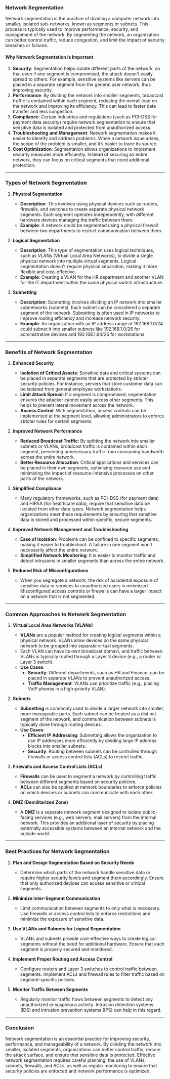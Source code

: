 ### **Network Segmentation**

Network segmentation is the practice of dividing a computer network into smaller, isolated sub-networks, known as segments or subnets. This process is typically used to improve performance, security, and management of the network. By segmenting the network, an organization can better control traffic, reduce congestion, and limit the impact of security breaches or failures.

#### **Why Network Segmentation is Important**
1. **Security**: Segmentation helps isolate different parts of the network, so that even if one segment is compromised, the attack doesn't easily spread to others. For example, sensitive systems like servers can be placed in a separate segment from the general user network, thus improving security.
2. **Performance**: By dividing the network into smaller segments, broadcast traffic is contained within each segment, reducing the overall load on the network and improving its efficiency. This can lead to faster data transfer and less congestion.
3. **Compliance**: Certain industries and regulations (such as PCI-DSS for payment data security) require network segmentation to ensure that sensitive data is isolated and protected from unauthorized access.
4. **Troubleshooting and Management**: Network segmentation makes it easier to identify and address problems. When a network issue arises, the scope of the problem is smaller, and it’s easier to trace its source.
5. **Cost Optimization**: Segmentation allows organizations to implement security measures more efficiently. Instead of securing an entire network, they can focus on critical segments that need additional protection.

---

### **Types of Network Segmentation**

1. **Physical Segmentation**
   - **Description**: This involves using physical devices such as routers, firewalls, and switches to create separate physical network segments. Each segment operates independently, with different hardware devices managing the traffic between them.
   - **Example**: A network could be segmented using a physical firewall between two departments to restrict communication between them.

2. **Logical Segmentation**
   - **Description**: This type of segmentation uses logical techniques, such as VLANs (Virtual Local Area Networks), to divide a single physical network into multiple virtual segments. Logical segmentation doesn't require physical separation, making it more flexible and cost-effective.
   - **Example**: Creating a VLAN for the HR department and another VLAN for the IT department within the same physical switch infrastructure.

3. **Subnetting**
   - **Description**: Subnetting involves dividing an IP network into smaller subnetworks (subnets). Each subnet can be considered a separate segment of the network. Subnetting is often used in IP networks to improve routing efficiency and increase network security.
   - **Example**: An organization with an IP address range of 192.168.1.0/24 could subnet it into smaller subnets like 192.168.1.0/26 for administrative devices and 192.168.1.64/26 for workstations.

---

### **Benefits of Network Segmentation**

1. **Enhanced Security**
   - **Isolation of Critical Assets**: Sensitive data and critical systems can be placed in separate segments that are protected by stricter security policies. For instance, servers that store customer data can be isolated from general employee workstations.
   - **Limit Attack Spread**: If a segment is compromised, segmentation ensures the attacker cannot easily access other segments. This helps to prevent lateral movement across the network.
   - **Access Control**: With segmentation, access controls can be implemented at the segment level, allowing administrators to enforce stricter rules for certain segments.

2. **Improved Network Performance**
   - **Reduced Broadcast Traffic**: By splitting the network into smaller subnets or VLANs, broadcast traffic is contained within each segment, preventing unnecessary traffic from consuming bandwidth across the entire network.
   - **Better Resource Allocation**: Critical applications and services can be placed in their own segments, optimizing resource use and minimizing the impact of resource-intensive processes on other parts of the network.

3. **Simplified Compliance**
   - Many regulatory frameworks, such as PCI-DSS (for payment data) and HIPAA (for healthcare data), require that sensitive data be isolated from other data types. Network segmentation helps organizations meet these requirements by ensuring that sensitive data is stored and processed within specific, secure segments.

4. **Improved Network Management and Troubleshooting**
   - **Ease of Isolation**: Problems can be confined to specific segments, making it easier to troubleshoot. A failure in one segment won’t necessarily affect the entire network.
   - **Simplified Network Monitoring**: It is easier to monitor traffic and detect intrusions in smaller segments than across the entire network.

5. **Reduced Risk of Misconfigurations**
   - When you segregate a network, the risk of accidental exposure of sensitive data or services to unauthorized users is minimized. Misconfigured access controls or firewalls can have a larger impact on a network that is not segmented.

---

### **Common Approaches to Network Segmentation**

1. **Virtual Local Area Networks (VLANs)**
   - **VLANs** are a popular method for creating logical segments within a physical network. VLANs allow devices on the same physical network to be grouped into separate virtual segments.
   - Each VLAN can have its own broadcast domain, and traffic between VLANs is typically routed through a Layer 3 device (e.g., a router or Layer 3 switch).
   - **Use Cases**:
     - **Security**: Different departments, such as HR and Finance, can be placed in separate VLANs to prevent unauthorized access.
     - **Traffic Management**: VLANs can prioritize traffic (e.g., placing VoIP phones in a high-priority VLAN).

2. **Subnets**
   - **Subnetting** is commonly used to divide a larger network into smaller, more manageable parts. Each subnet can be treated as a distinct segment of the network, and communication between subnets is typically done through routing devices.
   - **Use Cases**:
     - **Efficient IP Addressing**: Subnetting allows the organization to use IP addresses more efficiently by dividing large IP address blocks into smaller subnets.
     - **Security**: Routing between subnets can be controlled through firewalls or access control lists (ACLs) to restrict traffic.

3. **Firewalls and Access Control Lists (ACLs)**
   - **Firewalls** can be used to segment a network by controlling traffic between different segments based on security policies.
   - **ACLs** can also be applied at network boundaries to enforce policies on which devices or subnets can communicate with each other.

4. **DMZ (Demilitarized Zone)**
   - A **DMZ** is a separate network segment designed to isolate public-facing services (e.g., web servers, mail servers) from the internal network. This provides an additional layer of security by placing externally accessible systems between an internal network and the outside world.

---

### **Best Practices for Network Segmentation**

1. **Plan and Design Segmentation Based on Security Needs**
   - Determine which parts of the network handle sensitive data or require higher security levels and segment them accordingly. Ensure that only authorized devices can access sensitive or critical segments.

2. **Minimize Inter-Segment Communication**
   - Limit communication between segments to only what is necessary. Use firewalls or access control lists to enforce restrictions and minimize the exposure of sensitive data.

3. **Use VLANs and Subnets for Logical Segmentation**
   - VLANs and subnets provide cost-effective ways to create logical segments without the need for additional hardware. Ensure that each segment is properly secured and monitored.

4. **Implement Proper Routing and Access Control**
   - Configure routers and Layer 3 switches to control traffic between segments. Implement ACLs and firewall rules to filter traffic based on segment-specific policies.

5. **Monitor Traffic Between Segments**
   - Regularly monitor traffic flows between segments to detect any unauthorized or suspicious activity. Intrusion detection systems (IDS) and intrusion prevention systems (IPS) can help in this regard.

---

### **Conclusion**
Network segmentation is an essential practice for improving security, performance, and manageability of a network. By dividing the network into smaller, isolated segments, organizations can better control traffic, reduce the attack surface, and ensure that sensitive data is protected. Effective network segmentation requires careful planning, the use of VLANs, subnets, firewalls, and ACLs, as well as regular monitoring to ensure that security policies are enforced and network performance is optimized.
